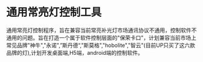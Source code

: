 # 通用常亮灯控制工具
通用常亮灯控制程序，旨在兼容当前常亮补光灯市场通讯协议不通用，控制软件不通用的问题。旨在打造一个属于软件控制层面的"保荣卡口"，计划兼容当前市场上常见品牌"神牛","永诺",”斯丹德“,"斯莫格","hobolite","智云"(目前UP只买了这六款品牌的灯),计划开发桌面端,H5端，android端的控制软件。

